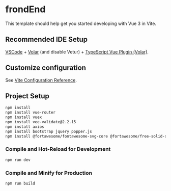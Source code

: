# frondEnd

This template should help get you started developing with Vue 3 in Vite.

## Recommended IDE Setup

[VSCode](https://code.visualstudio.com/) + [Volar](https://marketplace.visualstudio.com/items?itemName=Vue.volar) (and disable Vetur) + [TypeScript Vue Plugin (Volar)](https://marketplace.visualstudio.com/items?itemName=Vue.vscode-typescript-vue-plugin).

## Customize configuration

See [Vite Configuration Reference](https://vitejs.dev/config/).

## Project Setup

```sh
npm install
npm install vue-router
npm install vuex
npm install vee-validate@2.2.15
npm install axios
npm install bootstrap jquery popper.js
npm install @fortawesome/fontawesome-svg-core @fortawesome/free-solid-svg-icons
```

### Compile and Hot-Reload for Development

```sh
npm run dev
```

### Compile and Minify for Production

```sh
npm run build
```
